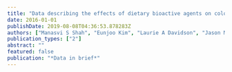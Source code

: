 ```yaml
---
title: "Data describing the effects of dietary bioactive agents on colonic stem cell microRNA and mRNA expression"
date: 2016-01-01
publishDate: 2019-08-08T04:36:53.878283Z
authors: ["Manasvi S Shah", "Eunjoo Kim", "Laurie A Davidson", "Jason M Knight", "Roger S Zoh", "Jennifer S Goldsby", "Evelyn S Callaway", "Beyian Zhou", "Ivan Ivanov", "Robert S Chapkin"]
publication_types: ["2"]
abstract: ""
featured: false
publication: "*Data in brief*"
---
```


